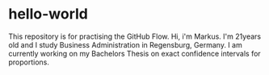# hello-world
This repository is for practising the GitHub Flow.
Hi, i'm Markus. I'm 21years old and I study Business Administration in Regensburg, Germany. I am currently working on my Bachelors Thesis on exact confidence intervals for proportions.

